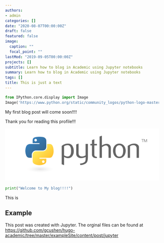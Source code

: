 ```yaml
---
authors:
- admin
categories: []
date: "2020-08-07T00:00:00Z"
draft: false
featured: false
image:
  caption: ""
  focal_point: ""
lastMod: "2019-09-05T00:00:00Z"
projects: []
subtitle: Learn how to blog in Academic using Jupyter notebooks
summary: Learn how to blog in Academic using Jupyter notebooks
tags: []
title: This is just a text
---
```


```python
from IPython.core.display import Image
Image('https://www.python.org/static/community_logos/python-logo-master-v3-TM-flattened.png')
```

My first blog post will come soon!!!!

Thank you for reading this profile!!!


![png](./index_1_0.png)




```python
print("Welcome to My blog!!!!")
```

This is 

## Example

This post was created with Jupyter. The orginal files can be found at https://github.com/gcushen/hugo-academic/tree/master/exampleSite/content/post/jupyter
